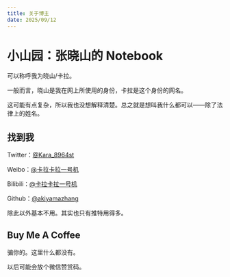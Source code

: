 ```yaml
---
title: 关于博主
date: 2025/09/12
---
```


# 小山园：张晓山的 Notebook
可以称呼我为晓山/卡拉。

一般而言，晓山是我在网上所使用的身份，卡拉是这个身份的网名。

这可能有点复杂，所以我也没想解释清楚。总之就是想叫我什么都可以——除了法律上的姓名。

## 找到我
Twitter：[@Kara_8964st](http://x.com/Kara_8964st)

Weibo：[@卡拉卡拉一号机](https://weibo.com/u/5265142329)

Bilibili：[@卡拉卡拉一号机](https://b23.tv/svu7yLC)

Github：[@akiyamazhang](https://github.com/akiyamazhang)

除此以外基本不用。其实也只有推特用得多。

## Buy Me A Coffee
骗你的。这里什么都没有。

以后可能会放个微信赞赏码。